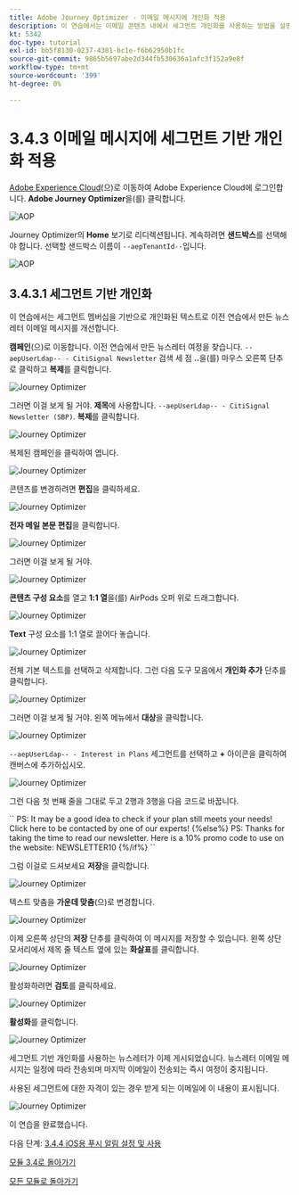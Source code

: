 ```yaml
---
title: Adobe Journey Optimizer - 이메일 메시지에 개인화 적용
description: 이 연습에서는 이메일 콘텐츠 내에서 세그먼트 개인화를 사용하는 방법을 설명합니다
kt: 5342
doc-type: tutorial
exl-id: bb5f8130-0237-4381-bc1e-f6b62950b1fc
source-git-commit: 9865b5697abe2d344fb530636a1afc3f152a9e8f
workflow-type: tm+mt
source-wordcount: '399'
ht-degree: 0%

---
```


# 3.4.3 이메일 메시지에 세그먼트 기반 개인화 적용

[Adobe Experience Cloud](https://experience.adobe.com)(으)로 이동하여 Adobe Experience Cloud에 로그인합니다. **Adobe Journey Optimizer**&#x200B;을(를) 클릭합니다.

![AOP](./../../../modules/ajo-b2c/module3.1/images/acophome.png)

Journey Optimizer의 **Home** 보기로 리디렉션됩니다. 계속하려면 **샌드박스**&#x200B;를 선택해야 합니다. 선택할 샌드박스 이름이 ``--aepTenantId--``입니다.

![AOP](./../../../modules/ajo-b2c/module3.1/images/acoptriglp.png)

## 3.4.3.1 세그먼트 기반 개인화

이 연습에서는 세그먼트 멤버십을 기반으로 개인화된 텍스트로 이전 연습에서 만든 뉴스레터 이메일 메시지를 개선합니다.

**캠페인**(으)로 이동합니다. 이전 연습에서 만든 뉴스레터 여정을 찾습니다. `--aepUserLdap-- - CitiSignal Newsletter` 검색 세 점 **..**&#x200B;을(를) 마우스 오른쪽 단추로 클릭하고 **복제**&#x200B;를 클릭합니다.

![Journey Optimizer](./images/sbp1.png)

그러면 이걸 보게 될 거야. **제목**&#x200B;에 사용합니다. `--aepUserLdap-- - CitiSignal Newsletter (SBP)`. **복제**&#x200B;를 클릭합니다.

![Journey Optimizer](./images/sbp2.png)

복제된 캠페인을 클릭하여 엽니다.

![Journey Optimizer](./images/sbp3.png)

콘텐츠를 변경하려면 **편집**&#x200B;을 클릭하세요.

![Journey Optimizer](./images/sbp3a.png)

**전자 메일 본문 편집**&#x200B;을 클릭합니다.

![Journey Optimizer](./images/sbp4.png)

그러면 이걸 보게 될 거야.

![Journey Optimizer](./images/sbp5.png)

**콘텐츠 구성 요소**&#x200B;를 열고 **1:1 열**&#x200B;을(를) AirPods 오퍼 위로 드래그합니다.

![Journey Optimizer](./images/sbp6.png)

**Text** 구성 요소를 1:1 열로 끌어다 놓습니다.

![Journey Optimizer](./images/sbp6a.png)

전체 기본 텍스트를 선택하고 삭제합니다. 그런 다음 도구 모음에서 **개인화 추가** 단추를 클릭합니다.

![Journey Optimizer](./images/sbp7.png)

그러면 이걸 보게 될 거야. 왼쪽 메뉴에서 **대상**&#x200B;을 클릭합니다.

![Journey Optimizer](./images/seg1.png)

`--aepUserLdap-- - Interest in Plans` 세그먼트를 선택하고 **+** 아이콘을 클릭하여 캔버스에 추가하십시오.

![Journey Optimizer](./images/seg3.png)

그런 다음 첫 번째 줄을 그대로 두고 2행과 3행을 다음 코드로 바꿉니다.

&grave;&grave;
    PS: It may be a good idea to check if your plan still meets your needs! Click here to be contacted by one of our experts!
{%else%}
    PS: Thanks for taking the time to read our newsletter. Here is a 10% promo code to use on the website: NEWSLETTER10
{%/if%}
&grave;&grave;

그럼 이걸로 드셔보세요 **저장**&#x200B;을 클릭합니다.

![Journey Optimizer](./images/seg4.png)

텍스트 맞춤을 **가운데 맞춤**(으)로 변경합니다.

![Journey Optimizer](./images/sbp9.png)

이제 오른쪽 상단의 **저장** 단추를 클릭하여 이 메시지를 저장할 수 있습니다. 왼쪽 상단 모서리에서 제목 줄 텍스트 옆에 있는 **화살표**&#x200B;를 클릭합니다.

![Journey Optimizer](./images/sbp9a.png)

활성화하려면 **검토**&#x200B;를 클릭하세요.

![Journey Optimizer](./images/oc79afff.png)

**활성화**&#x200B;를 클릭합니다.

![Journey Optimizer](./images/oc79bfff.png)

세그먼트 기반 개인화를 사용하는 뉴스레터가 이제 게시되었습니다. 뉴스레터 이메일 메시지는 일정에 따라 전송되며 마지막 이메일이 전송되는 즉시 여정이 중지됩니다.

사용된 세그먼트에 대한 자격이 있는 경우 받게 되는 이메일에 이 내용이 표시됩니다.

![Journey Optimizer](./images/sbp20fff.png)

이 연습을 완료했습니다.

다음 단계: [3.4.4 iOS용 푸시 알림 설정 및 사용](./ex4.md)

[모듈 3.4로 돌아가기](./journeyoptimizer.md)

[모든 모듈로 돌아가기](../../../overview.md)
